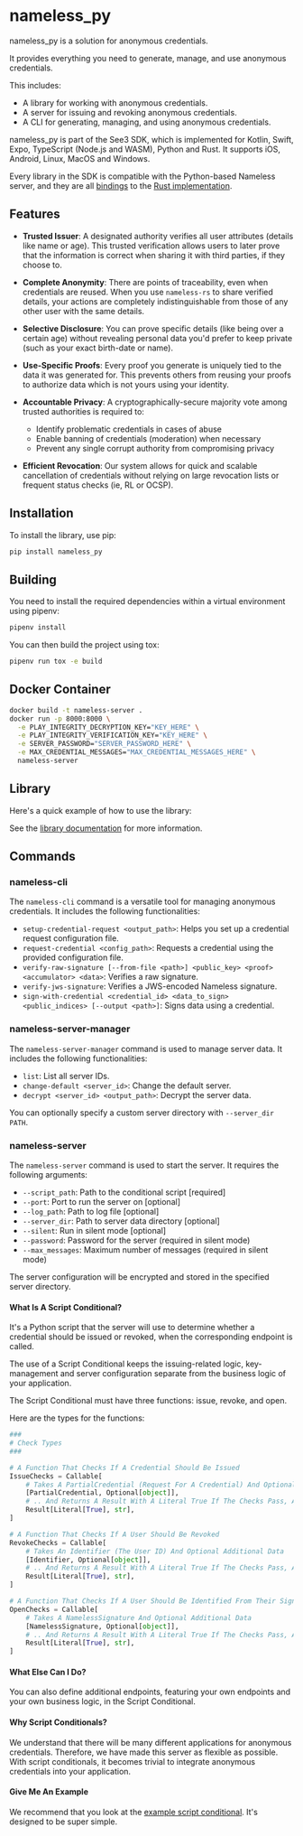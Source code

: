 # nameless_py

nameless_py is a solution for anonymous credentials.

It provides everything you need to generate, manage, and use anonymous credentials.

This includes:

- A library for working with anonymous credentials.
- A server for issuing and revoking anonymous credentials.
- A CLI for generating, managing, and using anonymous credentials.

nameless_py is part of the See3 SDK, which is implemented for Kotlin, Swift, Expo, TypeScript (Node.js and WASM), Python and Rust. It supports iOS, Android, Linux, MacOS and Windows.

Every library in the SDK is compatible with the Python-based Nameless server, and they are all [bindings](https://en.wikipedia.org/wiki/Language_binding) to the [Rust implementation](https://github.com/VeracityLabs/nameless_rs).

## Features



- **Trusted Issuer**: A designated authority verifies all user attributes (details like name or age). This trusted verification allows users to later prove that the information is correct when sharing it with third parties, if they choose to.

- **Complete Anonymity**: There are points of traceability, even when credentials are reused. When you use `nameless-rs` to share verified details, your actions are completely indistinguishable from those of any other user with the same details. 

- **Selective Disclosure**: You can prove specific details (like being over a certain age) without revealing personal data you'd prefer to keep private (such as your exact birth-date or name).

- **Use-Specific Proofs**: Every proof you generate is uniquely tied to the data it was generated for. This prevents others from reusing your proofs to authorize data which is not yours using your identity.

- **Accountable Privacy**: A cryptographically-secure majority vote among trusted authorities is required to:
  - Identify problematic credentials in cases of abuse
  - Enable banning of credentials (moderation) when necessary
  - Prevent any single corrupt authority from compromising privacy

- **Efficient Revocation**: Our system allows for quick and scalable cancellation of credentials without relying on large revocation lists or frequent status checks (ie, RL or OCSP).

## Installation

To install the library, use pip:

```bash
pip install nameless_py
```

## Building

You need to install the required dependencies within a virtual environment using pipenv:

```bash
pipenv install
```

You can then build the project using tox:

```bash
pipenv run tox -e build
```

## Docker Container

```bash
docker build -t nameless-server .
docker run -p 8000:8000 \
  -e PLAY_INTEGRITY_DECRYPTION_KEY="KEY_HERE" \
  -e PLAY_INTEGRITY_VERIFICATION_KEY="KEY_HERE" \
  -e SERVER_PASSWORD="SERVER_PASSWORD_HERE" \
  -e MAX_CREDENTIAL_MESSAGES="MAX_CREDENTIAL_MESSAGES_HERE" \
  nameless-server
```

## Library

Here's a quick example of how to use the library:

See the [library documentation](docs/lib.md) for more information.

## Commands

### nameless-cli

The `nameless-cli` command is a versatile tool for managing anonymous credentials. It includes the following functionalities:

- `setup-credential-request <output_path>`: Helps you set up a credential request configuration file.
- `request-credential <config_path>`: Requests a credential using the provided configuration file.
- `verify-raw-signature [--from-file <path>] <public_key> <proof> <accumulator> <data>`: Verifies a raw signature.
- `verify-jws-signature`: Verifies a JWS-encoded Nameless signature.
- `sign-with-credential <credential_id> <data_to_sign> <public_indices> [--output <path>]`: Signs data using a credential.

### nameless-server-manager

The `nameless-server-manager` command is used to manage server data. It includes the following functionalities:

- `list`: List all server IDs.
- `change-default <server_id>`: Change the default server.
- `decrypt <server_id> <output_path>`: Decrypt the server data.

You can optionally specify a custom server directory with `--server_dir PATH`.

### nameless-server

The `nameless-server` command is used to start the server. It requires the following arguments:

- `--script_path`: Path to the conditional script [required]
- `--port`: Port to run the server on [optional]
- `--log_path`: Path to log file [optional]
- `--server_dir`: Path to server data directory [optional]
- `--silent`: Run in silent mode [optional]
- `--password`: Password for the server (required in silent mode)
- `--max_messages`: Maximum number of messages (required in silent mode)

The server configuration will be encrypted and stored in the specified server directory.

#### What Is A Script Conditional?

It's a Python script that the server will use to determine whether a credential should be issued or revoked, when the corresponding endpoint is called. 

The use of a Script Conditional keeps the issuing-related logic, key-management and server configuration separate from the business logic of your application.

The Script Conditional must have three functions: issue, revoke, and open.

Here are the types for the functions:

```python
###
# Check Types
###

# A Function That Checks If A Credential Should Be Issued
IssueChecks = Callable[
    # Takes A PartialCredential (Request For A Credential) And Optional Additional Data
    [PartialCredential, Optional[object]],
    # .. And Returns A Result With A Literal True If The Checks Pass, And An Error Message If They Fail
    Result[Literal[True], str],
]

# A Function That Checks If A User Should Be Revoked
RevokeChecks = Callable[
    # Takes An Identifier (The User ID) And Optional Additional Data
    [Identifier, Optional[object]],
    # .. And Returns A Result With A Literal True If The Checks Pass, And An Error Message If They Fail
    Result[Literal[True], str],
]

# A Function That Checks If A User Should Be Identified From Their Signature
OpenChecks = Callable[
    # Takes A NamelessSignature And Optional Additional Data
    [NamelessSignature, Optional[object]],
    # .. And Returns A Result With A Literal True If The Checks Pass, And An Error Message If They Fail
    Result[Literal[True], str],
]
```

#### What Else Can I Do?

You can also define additional endpoints, featuring your own endpoints and your own business logic, in the Script Conditional.

#### Why Script Conditionals?

We understand that there will be many different applications for anonymous credentials. Therefore, we have made this server as flexible as possible. With script conditionals, it becomes trivial to integrate anonymous credentials into your application.

#### Give Me An Example

We recommend that you look at the [example script conditional](examples/test_script.py). It's designed to be super simple.